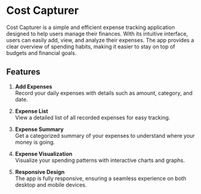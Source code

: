 # Cost Capturer

Cost Capturer is a simple and efficient expense tracking application designed to help users manage their finances. With its intuitive interface, users can easily add, view, and analyze their expenses. The app provides a clear overview of spending habits, making it easier to stay on top of budgets and financial goals.

## Features

1. **Add Expenses**  
   Record your daily expenses with details such as amount, category, and date.

2. **Expense List**  
   View a detailed list of all recorded expenses for easy tracking.

3. **Expense Summary**  
   Get a categorized summary of your expenses to understand where your money is going.

4. **Expense Visualization**  
   Visualize your spending patterns with interactive charts and graphs.

5. **Responsive Design**  
   The app is fully responsive, ensuring a seamless experience on both desktop and mobile devices.
